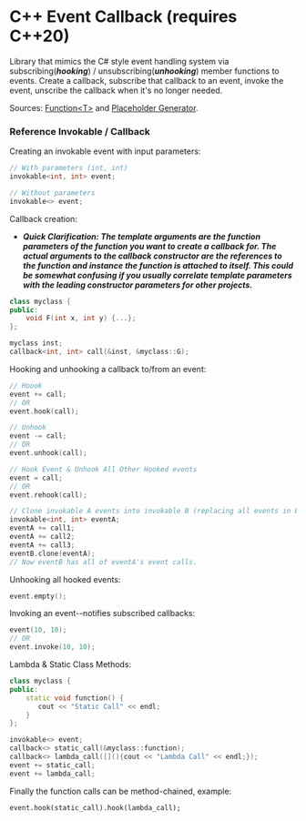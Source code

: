 # C++ Event Callback (requires C++20)
Library that mimics the C# style event handling system via subscribing(***hooking***) / unsubscribing(***unhooking***) member functions to events. Create a callback, subscribe that callback to an event, invoke the event, unscribe the callback when it's no longer needed.

Sources: [Function\<T\>](http://stackoverflow.com/a/9568485) and [Placeholder Generator](http://stackoverflow.com/a/21664270/4988255).

### Reference Invokable / Callback

Creating an invokable event with input parameters:
```C++
// With parameters (int, int)
invokable<int, int> event;

// Without parameters
invokable<> event;
```
Callback creation:

- ***Quick Clarification: The template arguments are the function parameters of the function you want to create a callback for. The actual arguments to the callback constructor are the references to the function and instance the function is attached to itself. This could be somewhat confusing if you usually correlate template parameters with the leading constructor parameters for other projects.***
```C++
class myclass {
public:
    void F(int x, int y) {...};
};

myclass inst;
callback<int, int> call(&inst, &myclass::G);
```
Hooking and unhooking a callback to/from an event:
```C++
// Hoook
event += call;
// OR
event.hook(call);

// Unhook
event -= call;
// OR
event.unhook(call);

// Hook Event & Unhook All Other Hooked events
event = call;
// OR
event.rehook(call);

// Clone invokable A events into invokable B (replacing all events in B).
invokable<int, int> eventA;
eventA += call1;
eventA += call2;
eventA += call3;
eventB.clone(eventA);
// Now eventB has all of eventA's event calls.
```
Unhooking all hooked events:
```C++
event.empty();
```

Invoking an event--notifies subscribed callbacks:
```C++
event(10, 10);
// OR
event.invoke(10, 10);
```
Lambda & Static Class Methods:
```C++
class myclass {
public:
    static void function() {
       cout << "Static Call" << endl;
    }
};

invokable<> event;
callback<> static_call(&myclass::function);
callback<> lambda_call([](){cout << "Lambda Call" << endl;});
event += static_call;
event += lambda_call;
```
Finally the function calls can be method-chained, example:
```
event.hook(static_call).hook(lambda_call);
```
